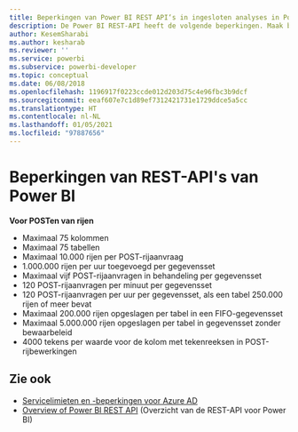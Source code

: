 ```yaml
---
title: Beperkingen van Power BI REST API‘s in ingesloten analyses in Power BI voor betere ingesloten BI-inzichten
description: De Power BI REST-API heeft de volgende beperkingen. Maak betere geïntegreerde BI-inzichten mogelijk met geïntegreerde analytische gegevens voor Power BI.
author: KesemSharabi
ms.author: kesharab
ms.reviewer: ''
ms.service: powerbi
ms.subservice: powerbi-developer
ms.topic: conceptual
ms.date: 06/08/2018
ms.openlocfilehash: 1196917f0223ccde012d203d75c4e96fbc3b9dcf
ms.sourcegitcommit: eeaf607e7c1d89ef7312421731e1729ddce5a5cc
ms.translationtype: HT
ms.contentlocale: nl-NL
ms.lasthandoff: 01/05/2021
ms.locfileid: "97887656"
---
```

# <a name="power-bi-rest-api-limitations"></a>Beperkingen van REST-API's van Power BI  
  
**Voor POSTen van rijen**
  
* Maximaal 75 kolommen
* Maximaal 75 tabellen
* Maximaal 10.000 rijen per POST-rijaanvraag  
* 1.000.000 rijen per uur toegevoegd per gegevensset  
* Maximaal vijf POST-rijaanvragen in behandeling per gegevensset  
* 120 POST-rijaanvragen per minuut per gegevensset
* 120 POST-rijaanvragen per uur per gegevensset, als een tabel 250.000 rijen of meer bevat
* Maximaal 200.000 rijen opgeslagen per tabel in een FIFO-gegevensset
* Maximaal 5.000.000 rijen opgeslagen per tabel in gegevensset zonder bewaarbeleid  
* 4000 tekens per waarde voor de kolom met tekenreeksen in POST-rijbewerkingen
  
## <a name="see-also"></a>Zie ook

* [Servicelimieten en -beperkingen voor Azure AD](/azure/active-directory/active-directory-service-limits-restrictions)   
* [Overview of Power BI REST API](/rest/api/power-bi/) (Overzicht van de REST-API voor Power BI)